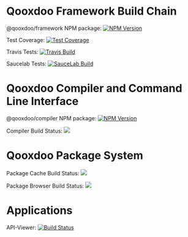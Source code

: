 # Qooxdoo Framework Build Chain

@qooxdoo/framework NPM package: [![NPM Version][npm-framework-image]][npm-framework-url]

Test Coverage: [![Test Coverage][coveralls-image]][coveralls-url]

Travis Tests: [![Travis Build][travis-framework-image]][travis-framework-url]

Saucelab Tests: [![SauceLab Build][saucelab-image]][saucelab-url]

# Qooxdoo Compiler and Command Line Interface

@qooxdoo/compiler NPM package: [![NPM Version][npm-compiler-image]][npm-compiler-url] 

Compiler Build Status: [![][travis-compiler-image]][travis-compiler-url]

# Qooxdoo Package System

Package Cache Build Status: [![][package-cache-status-svg]](https://github.com/qooxdoo/package-cache)

Package Browser Build Status: [![][packagebrowser-status-svg]](https://qooxdoo.org/qxl.packagebrowser)

# Applications

API-Viewer: [![Build Status](https://travis-ci.org/qooxdoo/qxl.apiviewer.svg?branch=master)](https://travis-ci.org/qooxdoo/qxl.apiviewer)



[npm-framework-image]: https://badge.fury.io/js/%40qooxdoo%2Fframework.svg
[npm-framework-url]: https://npmjs.org/package/@qooxdoo/framework
[travis-framework-image]: https://travis-ci.org/qooxdoo/qooxdoo.svg?branch=master
[travis-framework-url]: https://travis-ci.org/qooxdoo/qooxdoo
[npm-compiler-image]: https://badge.fury.io/js/%40qooxdoo%2Fcompiler.svg
[npm-compiler-url]: https://npmjs.org/package/@qooxdoo/compiler
[travis-compiler-image]: https://travis-ci.org/qooxdoo/qooxdoo-compiler.svg?branch=master
[travis-compiler-url]: https://travis-ci.org/qooxdoo/qooxdoo-compiler
[coveralls-image]: https://coveralls.io/repos/github/qooxdoo/qooxdoo/badge.svg?branch=master 
[coveralls-url]: https://coveralls.io/github/qooxdoo/qooxdoo?branch=master
[saucelab-image]: https://saucelabs.com/buildstatus/qx-core
[saucelab-url]: https://saucelabs.com/open_sauce/user/qx-core
[package-cache-status-svg]: https://github.com/qooxdoo/package-cache/workflows/Update%20Package%20Cache/badge.svg
[packagebrowser-status-svg]: https://github.com/qooxdoo/qxl.packagebrowser/workflows/Build%20and%20Deploy/badge.svg

